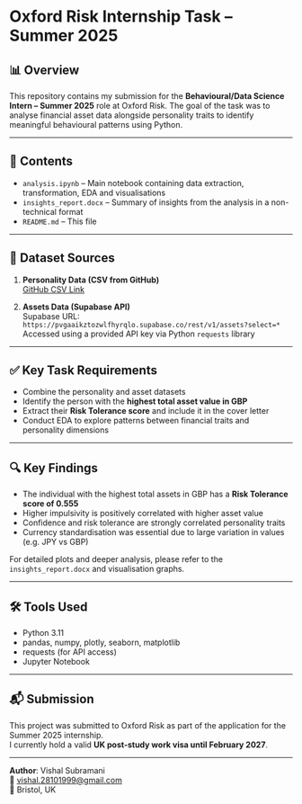 # Oxford Risk Internship Task – Summer 2025

## 📊 Overview

This repository contains my submission for the **Behavioural/Data Science Intern – Summer 2025** role at Oxford Risk. The goal of the task was to analyse financial asset data alongside personality traits to identify meaningful behavioural patterns using Python.

---

## 📁 Contents

- `analysis.ipynb` – Main notebook containing data extraction, transformation, EDA and visualisations
- `insights_report.docx` – Summary of insights from the analysis in a non-technical format
- `README.md` – This file

---

## 🔗 Dataset Sources

1. **Personality Data (CSV from GitHub)**  
   [GitHub CSV Link](https://raw.githubusercontent.com/karwester/behavioural-finance-task/refs/heads/main/personality.csv)

2. **Assets Data (Supabase API)**  
   Supabase URL: `https://pvgaaikztozwlfhyrqlo.supabase.co/rest/v1/assets?select=*`  
   Accessed using a provided API key via Python `requests` library

---

## ✅ Key Task Requirements

- Combine the personality and asset datasets
- Identify the person with the **highest total asset value in GBP**
- Extract their **Risk Tolerance score** and include it in the cover letter
- Conduct EDA to explore patterns between financial traits and personality dimensions

---

## 🔍 Key Findings

- The individual with the highest total assets in GBP has a **Risk Tolerance score of 0.555**
- Higher impulsivity is positively correlated with higher asset value
- Confidence and risk tolerance are strongly correlated personality traits
- Currency standardisation was essential due to large variation in values (e.g. JPY vs GBP)

For detailed plots and deeper analysis, please refer to the `insights_report.docx` and visualisation graphs.

---

## 🛠️ Tools Used

- Python 3.11
- pandas, numpy, plotly, seaborn, matplotlib
- requests (for API access)
- Jupyter Notebook

---

## 📬 Submission

This project was submitted to Oxford Risk as part of the application for the Summer 2025 internship.  
I currently hold a valid **UK post-study work visa until February 2027**.

---

**Author**: Vishal Subramani  
📧 vishal.28101999@gmail.com  
📍 Bristol, UK  
